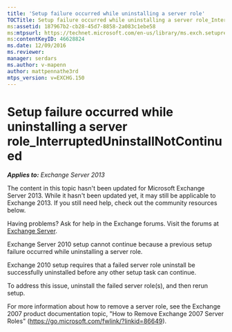 ```yaml
---
title: 'Setup failure occurred while uninstalling a server role'
TOCTitle: Setup failure occurred while uninstalling a server role_InterruptedUninstallNotContinued
ms:assetid: 187967b2-cb28-45d7-8858-2a083c1ebe58
ms:mtpsurl: https://technet.microsoft.com/en-us/library/ms.exch.setupreadiness.interrupteduninstallnotcontinued(v=EXCHG.150)
ms:contentKeyID: 46628824
ms.date: 12/09/2016
ms.reviewer: 
manager: serdars
ms.author: v-mapenn
author: mattpennathe3rd
mtps_version: v=EXCHG.150
---
```


# Setup failure occurred while uninstalling a server role\_InterruptedUninstallNotContinued

_**Applies to:** Exchange Server 2013_

The content in this topic hasn't been updated for Microsoft Exchange Server 2013. While it hasn't been updated yet, it may still be applicable to Exchange 2013. If you still need help, check out the community resources below.

Having problems? Ask for help in the Exchange forums. Visit the forums at [Exchange Server](https://go.microsoft.com/fwlink/p/?linkid=60612).

Exchange Server 2010 setup cannot continue because a previous setup failure occurred while uninstalling a server role.

Exchange 2010 setup requires that a failed server role uninstall be successfully uninstalled before any other setup task can continue.

To address this issue, uninstall the failed server role(s), and then rerun setup.

For more information about how to remove a server role, see the Exchange 2007 product documentation topic, "How to Remove Exchange 2007 Server Roles" (<https://go.microsoft.com/fwlink/?linkid=86649>).
